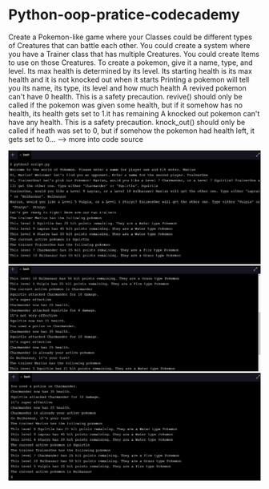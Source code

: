 # Python-oop-pratice-codecademy

  Create a Pokemon-like game where your Classes could be different types of Creatures
 that can battle each other. You could create a system where
 you have a Trainer class that has multiple Creatures. 
 You could create Items to use on those Creatures.
   To create a pokemon, give it a name, type, and level.
 Its max health is determined by its level. 
Its starting health is its max health and it is not knocked out when it starts
  Printing a pokemon will tell you its name, its type, 
its level and how much health 
  A revived pokemon can't have 0 health. 
This is a safety precaution. revive() should only be called if the pokemon was given some health,
 but if it somehow has no health, its health gets set to 1.it has remaining
  A knocked out pokemon can't have any health. 
This is a safety precaution. knock_out() should only be called if heath was set to 0,
 but if somehow the pokemon had health left, it gets set to 0...
--> more into code source

![Screenshot](one.png)
![Screenshot](two.png)
![Screenshot](three.png)
